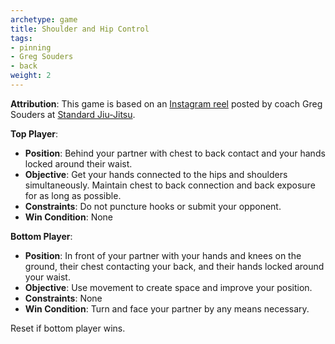 ```yaml
---
archetype: game
title: Shoulder and Hip Control
tags:
- pinning
- Greg Souders
- back
weight: 2
---
```

**Attribution**: This game is based on an [Instagram reel](https://www.instagram.com/reel/Czj8QyPJTNx) posted by coach Greg Souders at [Standard Jiu-Jitsu](https://www.standardjiujitsu.com/).



**Top Player**:
  * **Position**: Behind your partner with chest to back contact and your hands locked around their waist.
  * **Objective**: Get your hands connected to the hips and shoulders simultaneously. Maintain chest to back connection and back exposure for as long as possible.
  * **Constraints**: Do not puncture hooks or submit your opponent.
  * **Win Condition**: None

**Bottom Player**:
  * **Position**: In front of your partner with your hands and knees on the ground, their chest contacting your back, and their hands locked around your waist.
  * **Objective**: Use movement to create space and improve your position.
  * **Constraints**: None
  * **Win Condition**: Turn and face your partner by any means necessary. 

  Reset if bottom player wins.